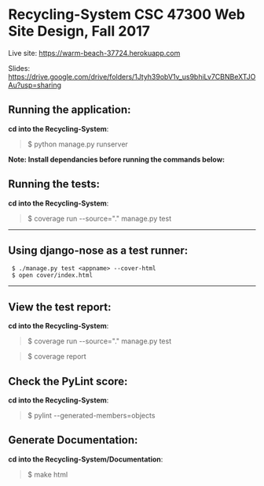 # Recycling-System CSC 47300 Web Site Design, Fall 2017
Live site: https://warm-beach-37724.herokuapp.com

Slides: https://drive.google.com/drive/folders/1Jtyh39obV1v_us9bhiLv7CBNBeXTJOAu?usp=sharing

## Running the application:
**cd into the Recycling-System**:
> $ python manage.py runserver

**Note: Install dependancies before running the commands below:**

## Running the tests:
**cd into the Recycling-System**: 
> $ coverage run --source="." manage.py test
---
## Using django-nose as a test runner:
```
 $ ./manage.py test <appname> --cover-html
 $ open cover/index.html
```
---
## View the test report:
**cd into the Recycling-System**:
> $ coverage run --source="." manage.py test

> $ coverage report

## Check the PyLint score:
**cd into the Recycling-System**:
> $ pylint --generated-members=objects <appname> <appname> <appname>

## Generate Documentation:
**cd into the Recycling-System/Documentation**:
> $ make html


